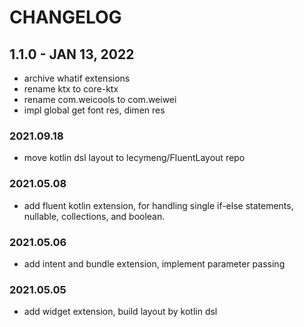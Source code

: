 # CHANGELOG

## 1.1.0 - JAN 13, 2022

- archive whatif extensions
- rename ktx to core-ktx
- rename com.weicools to com.weiwei
- impl global get font res, dimen res

### 2021.09.18

- move kotlin dsl layout to lecymeng/FluentLayout repo

### 2021.05.08

<!-- skydoves/whatif -->

- add fluent kotlin extension, for handling single if-else statements, nullable, collections, and boolean.

### 2021.05.06

<!-- skydoves/bundler -->

- add intent and bundle extension, implement parameter passing

### 2021.05.05

<!-- wisdomtl/Layout_DSL -->

- add widget extension, build layout by kotlin dsl
